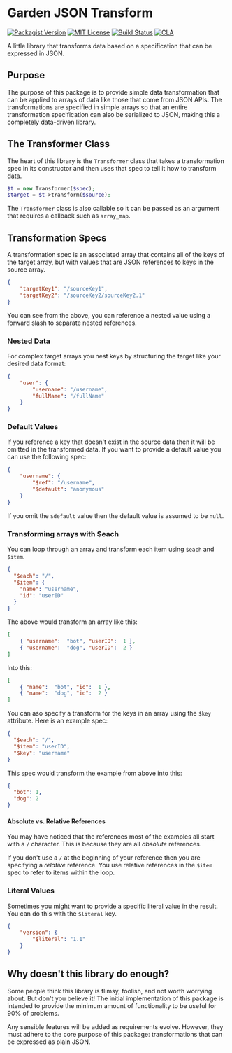 # Garden JSON Transform

[![Packagist Version](https://img.shields.io/packagist/v/vanilla/garden-jsont.svg?style=flat)](https://packagist.org/packages/vanilla/garden-jsont)
[![MIT License](https://img.shields.io/github/license/vanilla/garden-jsont.svg)](https://github.com/vanilla/garden-jsont/blob/master/LICENSE)
[![Build Status](https://circleci.com/gh/vanilla/garden-jsont/tree/master.svg?style=shield)](https://circleci.com/gh/vanilla/garden-jsont/tree/master)
[![CLA](https://cla-assistant.io/readme/badge/vanilla/garden-jsont)](https://cla-assistant.io/vanilla/garden-jsont)

A little library that transforms data based on a specification that can be expressed in JSON.

## Purpose

The purpose of this package is to provide simple data transformation that can be applied to arrays of data like those that come from JSON APIs. The transformations are specified in simple arrays so that an entire transformation specification can also be serialized to JSON, making this a completely data-driven library.

## The Transformer Class

The heart of this library is the `Transformer` class that takes a transformation spec in its constructor and then uses that spec to tell it how to transform data.

```php
$t = new Transformer($spec);
$target = $t->transform($source);
```

The `Transformer` class is also callable so it can be passed as an argument that requires a callback such as `array_map`.

## Transformation Specs

A transformation spec is an associated array that contains all of the keys of the target array, but with values that are JSON references to keys in the source array.

```json
{
    "targetKey1": "/sourceKey1",
    "targetKey2": "/sourceKey2/sourceKey2.1"
}
```

You can see from the above, you can reference a nested value using a forward slash to separate nested references.

### Nested Data

For complex target arrays you nest keys by structuring the target like your desired data format:

```json
{
    "user": {
        "username": "/username",
        "fullName": "/fullName"
    }
}
```

### Default Values

If you reference a key that doesn't exist in the source data then it will be omitted in the transformed data. If you want to provide a default value you can use the following spec:

```json
{
    "username": {
        "$ref": "/username",
        "$default": "anonymous"
    }
}
```

If you omit the `$default` value then the default value is assumed to be `null`.

### Transforming arrays with $each

You can loop through an array and transform each item using `$each` and `$item`.

```json
{
  "$each": "/",
  "$item": {
    "name": "username",
    "id": "userID"
  }
}
```

The above would transform an array like this:

```json
[
    { "username":  "bot", "userID":  1 },
    { "username":  "dog", "userID":  2 }
]
```

Into this:

```json
[
    { "name":  "bot", "id":  1 },
    { "name":  "dog", "id":  2 }
]
```

You can aso specify a transform for the keys in an array using the `$key` attribute. Here is an example spec:

```json
{
  "$each": "/",
  "$item": "userID",
  "$key": "username"
}
```

This spec would transform the example from above into this:

```json
{
  "bot": 1,
  "dog": 2
}
```

#### Absolute vs. Relative References

You may have noticed that the references most of the examples all start with a `/` character. This is because they are all *absolute* references.

If you don't use a `/` at the beginning of your reference then you are specifying a *relative* reference. You use relative references in the `$item` spec to refer to items within the loop.

### Literal Values

Sometimes you might want to provide a specific literal value in the result. You can do this with the `$literal` key.

```json
{
    "version": {
        "$literal": "1.1"
    }
}
```

## Why doesn't this library do enough?

Some people think this library is flimsy, foolish, and not worth worrying about. But don't you believe it! The initial implementation of this package is intended to provide the minimum amount of functionality to be useful for 90% of problems.

Any sensible features will be added as requirements evolve. However, they must adhere to the core purpose of this package: transformations that can be expressed as plain JSON.

